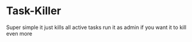 # Task-Killer
Super simple it just kills all active tasks run it as admin if you want it to kill even more

